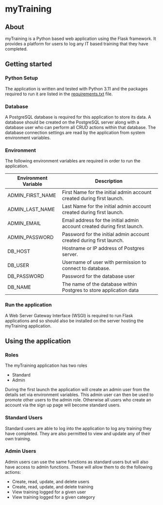 # myTraining

## About
myTraining is a Python based web application using the Flask framework. It provides a platform for users to log any IT
based training that they have completed. 

## Getting started
### Python Setup
The application is written and tested with Python 3.11 and the packages required to run it are listed in the
[requirements.txt](./requirements.txt) file.

### Database
A PostgreSQL database is required for this application to store its data. A database should be created on the PostgreSQL
server along with a database user who can perform all CRUD actions within that database. The database connection
settings are read by the application from system environment variables.

### Environment
The following environment variables are required in order to run the application.

| Environment Variable | Description                                                              |
|----------------------|--------------------------------------------------------------------------|
| ADMIN_FIRST_NAME     | First Name for the initial admin account created during first launch.    |
| ADMIN_LAST_NAME      | Last Name for the initial admin account created during first launch.     |
| ADMIN_EMAIL          | Email address for the initial admin account created during first launch. |
| ADMIN_PASSWORD       | Password for the initial admin account created during first launch.      |
| DB_HOST              | Hostname or IP address of Postgres server.                               |
| DB_USER              | Username of user with permission to connect to database.                 |
| DB_PASSWORD          | Password for the database user                                           |
| DB_NAME              | The name of the database within Postgres to store application data       |


### Run the application
A Web Server Gateway Interface (WSGI) is required to run Flask applications and so should also be installed on the
server hosting the myTraining application.

## Using the application
### Roles
The myTraining application has two roles
* Standard
* Admin

During the first launch the application will create an admin user from the details set via environment variables. This
admin user can then be used to promote other users to the admin role. Otherwise all users who create an account via the
sign up page will become standard users.

### Standard Users
Standard users are able to log into the application to log any training they have completed. They are also permitted to
view and update any of their own training.

### Admin Users
Admin users can use the same functions as standard users but will also have access to admin functions. These will allow
them to do the following actions:
* Create, read, update, and delete users
* Create, read, update, and delete training
* View training logged for a given user
* View training logged for a given category
